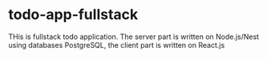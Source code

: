 # todo-app-fullstack

THis is fullstack todo application. The server part is written on Node.js/Nest using databases PostgreSQL, the client part is written on React.js
